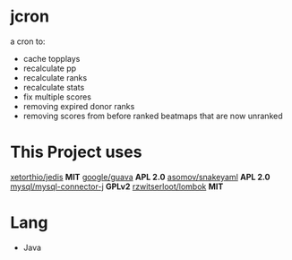 # jcron
a cron to:
- cache topplays
- recalculate pp
- recalculate ranks
- recalculate stats
- fix multiple scores
- removing expired donor ranks
- removing scores from before ranked beatmaps that are now unranked

# This Project uses
[xetorthio/jedis](https://github.com/xetorthio/jedis) **MIT**
[google/guava](https://github.com/google/guava) **APL 2.0**
[asomov/snakeyaml](https://bitbucket.org/asomov/snakeyaml) **APL 2.0**
[mysql/mysql-connector-j](https://bitbucket.org/mysql/mysql-connector-j) **GPLv2**
[rzwitserloot/lombok](https://bitbucket.org/rzwitserloot/lombok) **MIT**

# Lang
- Java